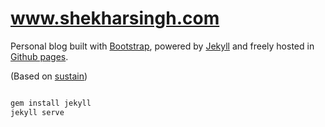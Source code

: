 
# www.shekharsingh.com

Personal blog built with [Bootstrap](http://getbootstrap.com/), powered by [Jekyll](http://jekyllrb.com/) and freely
hosted in [Github pages](https://pages.github.com/).

(Based on [sustain](https://biomadeira.github.io/sustain))


```bash

gem install jekyll
jekyll serve

```